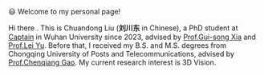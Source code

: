 ﻿<!-- 加点表情包,直接复制图片即可  https://github.com/guodongxiaren/README/blob/master/emoji.md?tdsourcetag=s_pcqq_aiomsg -->

😃 Welcome to my personal page!

Hi there . This is Chuandong Liu (**刘川东** in Chinese), a PhD student at [Captain](http://www.captain-whu.com/en/team/) in Wuhan University since 2023, advised by [Prof.Gui-song Xia](http://www.captain-whu.com/zh/person/xiaguisong.html) and [Prof.Lei Yu](http://dvs-whu.cn/). Before that, I received my B.S. and M.S. degrees from Chongqing University of Posts and Telecommunications, advised by [Prof.Chenqiang Gao](https://gaocq.github.io/). My current research interest is 3D Vision.

